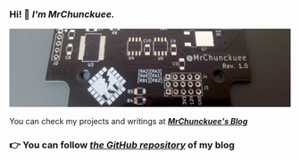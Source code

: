 ### Hi! 👋 *I'm MrChunckuee.*

![Banner](https://github.com/MrChunckuee/MrChunckuee/blob/master/banner.jpg) 

You can check my projects and writings at ***[MrChunckuee's Blog](https://mrchunckuee.blogspot.com/)*** 

### 👉 You can follow ***[the GitHub repository](https://github.com/MrChunckuee-Electronics/)*** of my blog
